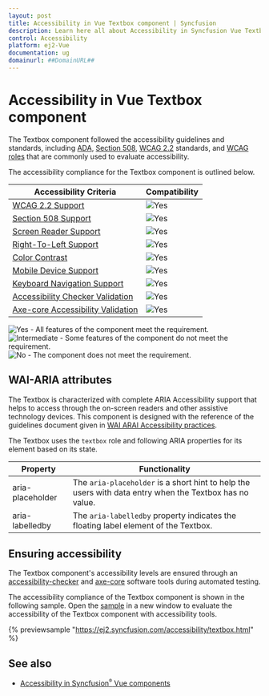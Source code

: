 ```yaml
---
layout: post
title: Accessibility in Vue Textbox component | Syncfusion
description: Learn here all about Accessibility in Syncfusion Vue Textbox component of Syncfusion Essential JS 2 and more.
control: Accessibility 
platform: ej2-Vue
documentation: ug
domainurl: ##DomainURL##
---
```


# Accessibility in Vue Textbox component

The Textbox component followed the accessibility guidelines and standards, including [ADA](https://www.ada.gov/), [Section 508](https://www.section508.gov/), [WCAG 2.2](https://www.w3.org/TR/WCAG22/) standards, and [WCAG roles](https://www.w3.org/TR/wai-aria/#roles) that are commonly used to evaluate accessibility.

The accessibility compliance for the Textbox component is outlined below.

| Accessibility Criteria | Compatibility |
| -- | -- |
| [WCAG 2.2 Support](../common/accessibility#accessibility-standards) | <img src="https://cdn.syncfusion.com/content/images/documentation/full.png" alt="Yes"> |
| [Section 508 Support](../common/accessibility#accessibility-standards) | <img src="https://cdn.syncfusion.com/content/images/documentation/full.png" alt="Yes"> |
| [Screen Reader Support](../common/accessibility#screen-reader-support) | <img src="https://cdn.syncfusion.com/content/images/documentation/full.png" alt="Yes"> |
| [Right-To-Left Support](../common/accessibility#right-to-left-support) | <img src="https://cdn.syncfusion.com/content/images/documentation/full.png" alt="Yes"> |
| [Color Contrast](../common/accessibility#color-contrast) | <img src="https://cdn.syncfusion.com/content/images/documentation/full.png" alt="Yes"> |
| [Mobile Device Support](../common/accessibility#mobile-device-support) | <img src="https://cdn.syncfusion.com/content/images/documentation/full.png" alt="Yes"> |
| [Keyboard Navigation Support](../common/accessibility#keyboard-navigation-support) | <img src="https://cdn.syncfusion.com/content/images/documentation/full.png" alt="Yes"> |
| [Accessibility Checker Validation](../common/accessibility#ensuring-accessibility) | <img src="https://cdn.syncfusion.com/content/images/documentation/full.png" alt="Yes"> |
| [Axe-core Accessibility Validation](../common/accessibility#ensuring-accessibility) | <img src="https://cdn.syncfusion.com/content/images/documentation/full.png" alt="Yes"> |

<style>
    .post .post-content img {
        display: inline-block;
        margin: 0.5em 0;
    }
</style>
<div><img src="https://cdn.syncfusion.com/content/images/documentation/full.png" alt="Yes"> - All features of the component meet the requirement.</div>

<div><img src="https://cdn.syncfusion.com/content/images/documentation/partial.png" alt="Intermediate"> - Some features of the component do not meet the requirement.</div>

<div><img src="https://cdn.syncfusion.com/content/images/documentation/not-supported.png" alt="No"> - The component does not meet the requirement.</div>

## WAI-ARIA attributes

The Textbox is characterized with complete ARIA Accessibility support that helps to access through the on-screen readers and other assistive technology devices. This component is designed with the reference of the guidelines document given in [WAI ARAI Accessibility practices](https://www.w3.org/TR/wai-aria/#textbox).

The Textbox uses the `textbox` role and following ARIA properties for its element based on its state.

| **Property** | **Functionality** |
| --- | --- |
| aria-placeholder | The `aria-placeholder` is a short hint to help the users with data entry when the Textbox has no value. |
| aria-labelledby | The `aria-labelledby` property indicates the floating label element of the Textbox. |

## Ensuring accessibility

The Textbox component's accessibility levels are ensured through an [accessibility-checker](https://www.npmjs.com/package/accessibility-checker) and [axe-core](https://www.npmjs.com/package/axe-core) software tools during automated testing.

The accessibility compliance of the Textbox component is shown in the following sample. Open the [sample](https://ej2.syncfusion.com/accessibility/textbox.html) in a new window to evaluate the accessibility of the Textbox component with accessibility tools.

{% previewsample "https://ej2.syncfusion.com/accessibility/textbox.html" %}

## See also

* [Accessibility in Syncfusion<sup style="font-size:70%">&reg;</sup> Vue components](../common/accessibility)
